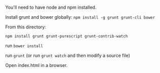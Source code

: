 You'll need to have node and npm installed.

Install grunt and bower globally:
`npm install -g grunt grunt-cli bower`

From this directory:

`npm install grunt grunt-purescript grunt-contrib-watch`

run `bower install`

run `grunt` (or run `grunt watch` and then modify a source file)

Open index.html in a browser.
